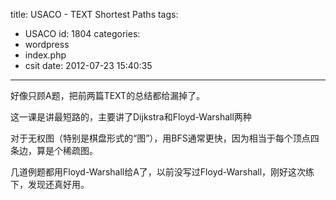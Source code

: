 title: USACO - TEXT Shortest Paths
tags:
  - USACO
id: 1804
categories:
  - wordpress
  - index.php
  - csit
date: 2012-07-23 15:40:35
---

好像只顾A题，把前两篇TEXT的总结都给漏掉了。

这一课是讲最短路的，主要讲了Dijkstra和Floyd-Warshall两种

对于无权图（特别是棋盘形式的“图”），用BFS通常更快，因为相当于每个顶点四条边，算是个稀疏图。

几道例题都用Floyd-Warshall给A了，以前没写过Floyd-Warshall，刚好这次练下，发现还真好用。
